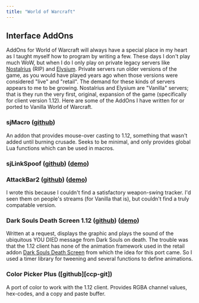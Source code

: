 ```yaml
---
title: "World of Warcraft"
---
```


## Interface AddOns

AddOns for World of Warcraft will always have a special place in my heart as I
taught myself how to program by writing a few. These days I don't play much WoW,
but when I do I only play on private legacy servers like
[Nostalrius][nostalrius] (RIP) and [Elysium][elysium]. Private servers run older
versions of the game, as you would have played years ago when those versions
were considered "live" and "retail". The demand for these kinds of servers
appears to me to be growing. Nostalrius and Elysium are "Vanilla" servers; that
is they run the very first, original, expansion of the game (specifically for
client version 1.12). Here are some of the AddOns I have written for or ported
to Vanilla World of Warcraft.

[nostalrius]: https://en.nostalrius.org/
[elysium]: https://elysium-project.org/

### sjMacro ([github][sjmacro-git])

An addon that provides mouse-over casting to 1.12, something that wasn't added
until burning crusade. Seeks to be minimal, and only provides global Lua
functions which can be used in macros.

[sjmacro-git]: https://github.com/{{site.github_username}}/sjMacro

### sjLinkSpoof ([github][sjls-git]) ([demo][sjls-demo])

[sjls-git]: https://github.com/{{site.github_username}}/sjLinkSpoof
[sjls-demo]: https://raw.githubusercontent.com/{{site.github_username}}/sjLinkSpoof/master/sjls-demo.gif

### AttackBar2 ([github][ab2-git]) ([demo][ab2-demo])

I wrote this because I couldn't find a satisfactory weapon-swing tracker. I'd seen
them on people's streams (for Vanilla that is), but couldn't find a truly compatable
version.

[ab2-git]: https://github.com/{{site.github_username}}/AttackBar2
[ab2-demo]: #

### Dark Souls Death Screen 1.12 ([github][dsds]) ([demo][dsds-demo])

Written at a request, displays the graphic and plays the sound of the ubiquitous
YOU DIED message from Dark Souls on death. The trouble was that the 1.12 client
has none of the animation framework used in the retail addon
[Dark Souls Death Screen](www.wowace.com/addons/dark-souls-death-screen) from
which the idea for this port came. So I used a timer library for tweening and
several functions to define animations.

[dsds]: https://github.com/{{site.github_username}}/DSDS
[dsds-demo]: https://raw.githubusercontent.com/{{site.github_username}}/DSDS/master/dsds.webm

### Color Picker Plus ([github][ccp-git])

A port of color to work with the 1.12 client. Provides RGBA channel values,
hex-codes, and a copy and paste buffer.

[cpp-git]: https://github.com/{{site.github_username}}/ColorPickerPlus_4Vanilla
